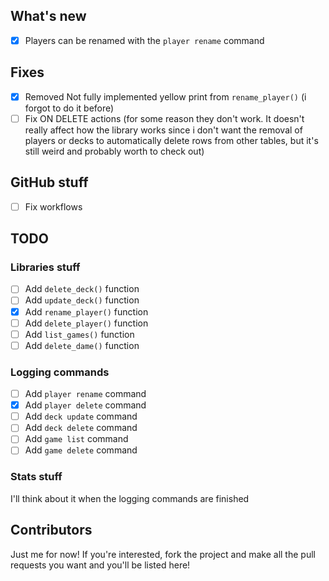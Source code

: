## What's new
- [x] Players can be renamed with the `player rename` command
## Fixes
- [x] Removed Not fully implemented yellow print from `rename_player()` (i forgot to do it before)
- [ ] Fix ON DELETE actions (for some reason they don't work. It doesn't really affect how the library works since i don't want the removal of players or decks to automatically delete rows from other tables, but it's still weird and probably worth to check out)
## GitHub stuff
- [ ] Fix workflows
## TODO
### Libraries stuff
- [ ] Add `delete_deck()` function
- [ ] Add `update_deck()` function
- [x] Add `rename_player()` function
- [ ] Add `delete_player()` function
- [ ] Add `list_games()` function
- [ ] Add `delete_dame()` function
### Logging commands
- [ ] Add `player rename` command
- [x] Add `player delete` command
- [ ] Add `deck update` command
- [ ] Add `deck delete` command
- [ ] Add `game list` command
- [ ] Add `game delete` command
### Stats stuff
I'll think about it when the logging commands are finished

## Contributors
Just me for now! If you're interested, fork the project and make all the pull requests you want and you'll be listed here!
